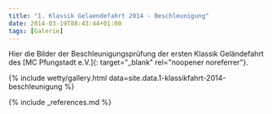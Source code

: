 ```yaml
---
title: "1. Klassik Gelaendefahrt 2014 - Beschleunigung"
date: 2014-03-19T08:43:44+01:00
tags: [Galerie]
---
```

Hier die Bilder der Beschleunigungsprüfung der ersten Klassik Geländefahrt des [MC Pfungstadt e.V.]{: target="_blank" rel="noopener noreferrer"}.

<!--more-->

{% include wetty/gallery.html data=site.data.1-klassikfahrt-2014-beschleunigung %}

{% include _references.md %}
